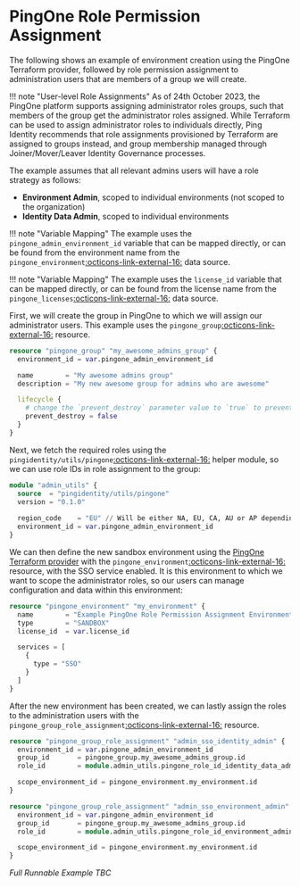 # PingOne Role Permission Assignment

The following shows an example of environment creation using the PingOne Terraform provider, followed by role permission assignment to administration users that are members of a group we will create.

!!! note "User-level Role Assignments"
    As of 24th October 2023, the PingOne platform supports assigning administrator roles groups, such that members of the group get the administrator roles assigned.  While Terraform can be used to assign administrator roles to individuals directly, Ping Identity recommends that role assignments provisioned by Terraform are assigned to groups instead, and group membership managed through Joiner/Mover/Leaver Identity Governance processes.

The example assumes that all relevant admins users will have a role strategy as follows:

* **Environment Admin**, scoped to individual environments (not scoped to the organization)
* **Identity Data Admin**, scoped to individual environments

!!! note "Variable Mapping"
    The example uses the `pingone_admin_environment_id` variable that can be mapped directly, or can be found from the environment name from the `pingone_environment`<a href="https://registry.terraform.io/providers/pingidentity/pingone/latest/docs/data-sources/environment" target="_blank">:octicons-link-external-16:</a> data source.

!!! note "Variable Mapping"
    The example uses the `license_id` variable that can be mapped directly, or can be found from the license name from the `pingone_licenses`<a href="https://registry.terraform.io/providers/pingidentity/pingone/latest/docs/data-sources/licenses" target="_blank">:octicons-link-external-16:</a> data source.

First, we will create the group in PingOne to which we will assign our administrator users. This example uses the `pingone_group`<a href="https://registry.terraform.io/providers/pingidentity/pingone/latest/docs/resources/group" target="_blank">:octicons-link-external-16:</a> resource.
``` terraform
resource "pingone_group" "my_awesome_admins_group" {
  environment_id = var.pingone_admin_environment_id

  name        = "My awesome admins group"
  description = "My new awesome group for admins who are awesome"

  lifecycle {
    # change the `prevent_destroy` parameter value to `true` to prevent this data carrying resource from being destroyed
    prevent_destroy = false
  }
}
```

Next, we fetch the required roles using the `pingidentity/utils/pingone`<a href="https://registry.terraform.io/modules/pingidentity/utils/pingone/latest" target="_blank">:octicons-link-external-16:</a> helper module, so we can use role IDs in role assignment to the group:
``` terraform
module "admin_utils" {
  source  = "pingidentity/utils/pingone"
  version = "0.1.0"
  
  region_code    = "EU" // Will be either NA, EU, CA, AU or AP depending on your tenant region.
  environment_id = var.pingone_admin_environment_id
}
```

We can then define the new sandbox environment using the [PingOne Terraform provider](https://pingidentity.github.io/terraform-docs/getting-started/pingone/) with the `pingone_environment`<a href="https://registry.terraform.io/providers/pingidentity/pingone/latest/docs/resources/environment" target="_blank">:octicons-link-external-16:</a> resource, with the SSO service enabled.  It is this environment to which we want to scope the administrator roles, so our users can manage configuration and data within this environment:
``` terraform
resource "pingone_environment" "my_environment" {
  name        = "Example PingOne Role Permission Assignment Environment"
  type        = "SANDBOX"
  license_id  = var.license_id

  services = [
    {
      type = "SSO"
    }
  ]
}
```

After the new environment has been created, we can lastly assign the roles to the administration users with the `pingone_group_role_assignment`<a href="https://registry.terraform.io/providers/pingidentity/pingone/latest/docs/resources/group_role_assignment" target="_blank">:octicons-link-external-16:</a> resource.
``` terraform
resource "pingone_group_role_assignment" "admin_sso_identity_admin" {
  environment_id = var.pingone_admin_environment_id
  group_id       = pingone_group.my_awesome_admins_group.id
  role_id        = module.admin_utils.pingone_role_id_identity_data_admin

  scope_environment_id = pingone_environment.my_environment.id
}

resource "pingone_group_role_assignment" "admin_sso_environment_admin" {
  environment_id = var.pingone_admin_environment_id
  group_id       = pingone_group.my_awesome_admins_group.id
  role_id        = module.admin_utils.pingone_role_id_environment_admin

  scope_environment_id = pingone_environment.my_environment.id
}
```

*Full Runnable Example TBC*